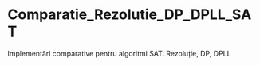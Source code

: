# Comparatie_Rezolutie_DP_DPLL_SAT
Implementări comparative pentru algoritmi SAT: Rezoluție, DP, DPLL
